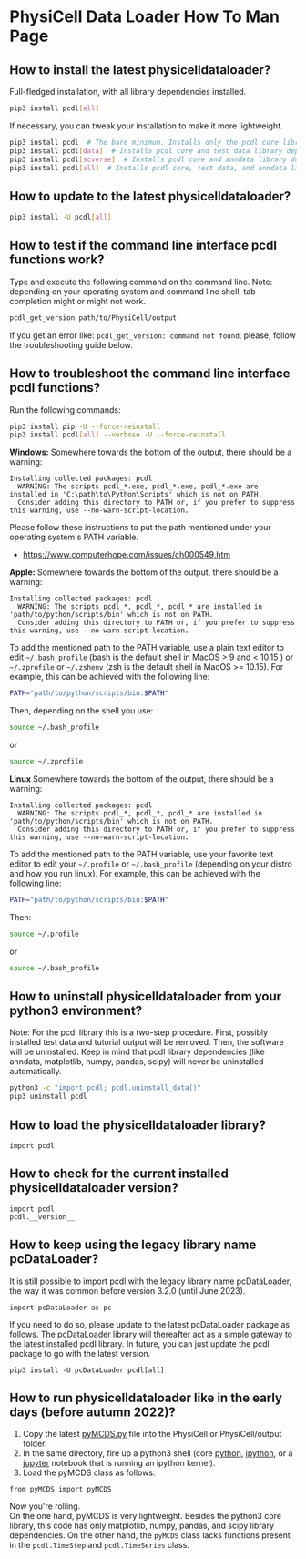 # PhysiCell Data Loader How To Man Page


## How to install the latest physicelldataloader?

Full-fledged installation, with all library dependencies installed.
```bash
pip3 install pcdl[all]
```

If necessary, you can tweak your installation to make it more lightweight.
```bash
pip3 install pcdl  # The bare minimum. Installs only the pcdl core library dependencies.
pip3 install pcdl[data]  # Installs pcdl core and test data library dependencies.
pip3 install pcdl[scverse]  # Installs pcdl core and anndata library dependencies.
pip3 install pcdl[all]  # Installs pcdl core, test data, and anndata library dependencies.
```


## How to update to the latest physicelldataloader?

```bash
pip3 install -U pcdl[all]
```


## How to test if the command line interface pcdl functions work?

Type and execute the following command on the command line.
Note: depending on your operating system and command line shell, tab completion might or might not work.
```bash
pcdl_get_version path/to/PhysiCell/output
```
If you get an error like: `pcdl_get_version: command not found`, please, follow the troubleshooting guide below.


## How to troubleshoot the command line interface pcdl functions?

Run the following commands:
```bash
pip3 install pip -U --force-reinstall
pip3 install pcdl[all] --verbose -U --force-reinstall
```

**Windows:**
Somewhere towards the bottom of the output, there should be a warning:
```
Installing collected packages: pcdl
  WARNING: The scripts pcdl_*.exe, pcdl_*.exe, pcdl_*.exe are installed in 'C:\path\to\Python\Scripts' which is not on PATH.
  Consider adding this directory to PATH or, if you prefer to suppress this warning, use --no-warn-script-location.
```
Please follow these instructions to put the path mentioned under your operating system's PATH variable.
+ https://www.computerhope.com/issues/ch000549.htm


**Apple:**
Somewhere towards the bottom of the output, there should be a warning:
```
Installing collected packages: pcdl
  WARNING: The scripts pcdl_*, pcdl_*, pcdl_* are installed in 'path/to/python/scripts/bin' which is not on PATH.
  Consider adding this directory to PATH or, if you prefer to suppress this warning, use --no-warn-script-location.
```
To add the mentioned path to the PATH variable, use a plain text editor to edit `~/.bash_profile` (bash is the default shell in MacOS > 9 and < 10.15 ) or `~/.zprofile` or `~/.zshenv` (zsh is the default shell in MacOS >= 10.15).
For example, this can be achieved with the following line:
```bash
PATH="path/to/python/scripts/bin:$PATH"
```
Then, depending on the shell you use:
```bash
source ~/.bash_profile
```
or
```zsh
source ~/.zprofile
```

**Linux**
Somewhere towards the bottom of the output, there should be a warning:
```
Installing collected packages: pcdl
  WARNING: The scripts pcdl_*, pcdl_*, pcdl_* are installed in 'path/to/python/scripts/bin' which is not on PATH.
  Consider adding this directory to PATH or, if you prefer to suppress this warning, use --no-warn-script-location.
```
To add the mentioned path to the PATH variable, use your favorite text editor to edit your `~/.profile` or `~/.bash_profile` (depending on your distro and how you run linux).
For example, this can be achieved with the following line:
```bash
PATH="path/to/python/scripts/bin:$PATH"
```
Then:
```bash
source ~/.profile
```
or
```bash
source ~/.bash_profile
```


## How to uninstall physicelldataloader from your python3 environment?

Note: For the pcdl library this is a two-step procedure.
First, possibly installed test data and tutorial output will be removed.
Then, the software will be uninstalled.
Keep in mind that pcdl library dependencies (like anndata, matplotlib, numpy, pandas, scipy) will never be uninstalled automatically.

```bash
python3 -c "import pcdl; pcdl.uninstall_data()"
pip3 uninstall pcdl
```


## How to load the physicelldataloader library?

```python3
import pcdl
```


## How to check for the current installed physicelldataloader version?

```python3
import pcdl
pcdl.__version__
```


## How to keep using the legacy library name pcDataLoader?

It is still possible to import pcdl with the legacy library name pcDataLoader, the way it was common before version 3.2.0 (until June 2023).

```python3
import pcDataLoader as pc
```

If you need to do so, please update to the latest pcDataLoader package as follows.
The pcDataLoader library will thereafter act as a simple gateway to the latest installed pcdl library.
In future, you can just update the pcdl package to go with the latest version.

```
pip3 install -U pcDataLoader pcdl[all]
```


## How to run physicelldataloader like in the early days (before autumn 2022)?

1. Copy the latest [pyMCDS.py](https://raw.githubusercontent.com/elmbeech/physicelldataloader/master/pcdl/pyMCDS.py) file into the PhysiCell or PhysiCell/output folder.
2. In the same directory, fire up a python3 shell (core [python](https://docs.python.org/3/tutorial/interpreter.html#interactive-mode), [ipython](https://en.wikipedia.org/wiki/IPython), or a [jupyter](https://en.wikipedia.org/wiki/Project_Jupyter) notebook that is running an ipython kernel).
3. Load the pyMCDS class as follows:

```python3
from pyMCDS import pyMCDS
```

Now you're rolling. \
On the one hand, pyMCDS is very lightweight.
Besides the python3 core library, this code has only matplotlib, numpy, pandas, and scipy library dependencies.
On the other hand, the `pyMCDS` class lacks functions present in the `pcdl.TimeStep` and `pcdl.TimeSeries` class.

